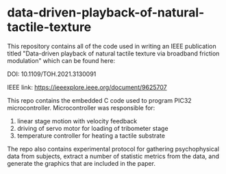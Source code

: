 # data-driven-playback-of-natural-tactile-texture

This repository contains all of the code used in writing an IEEE publication
titled "Data-driven playback of natural tactile texture via broadband friction
modulation" which can be found here:

DOI: 10.1109/TOH.2021.3130091

IEEE link: https://ieeexplore.ieee.org/document/9625707

This repo contains the embedded C code used to program PIC32 microcontroller.
Microcontroller was responsible for:

1) linear stage motion with velocity feedback
2) driving of servo motor for loading of tribometer stage
3) temperature controller for heating a tactile substrate

The repo also contains experimental protocol for gathering psychophysical data
from subjects, extract a number of statistic metrics from the data, and generate
the graphics that are included in the paper.
